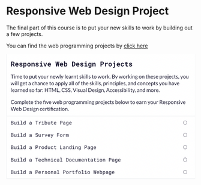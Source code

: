 # Responsive Web Design Project

The final part of this course is to put your new skills to work by building out a few projects.

You can find the web programming projects by [click here](https://www.freecodecamp.org/learn/responsive-web-design/#responsive-web-design-projects)

![](<../.gitbook/assets/Screenshot-Responsive-Web-Design Project.png>)
